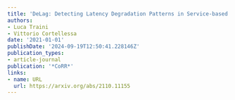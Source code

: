 ```yaml
---
title: 'DeLag: Detecting Latency Degradation Patterns in Service-based Systems'
authors:
- Luca Traini
- Vittorio Cortellessa
date: '2021-01-01'
publishDate: '2024-09-19T12:50:41.228146Z'
publication_types:
- article-journal
publication: '*CoRR*'
links:
- name: URL
  url: https://arxiv.org/abs/2110.11155
---
```

